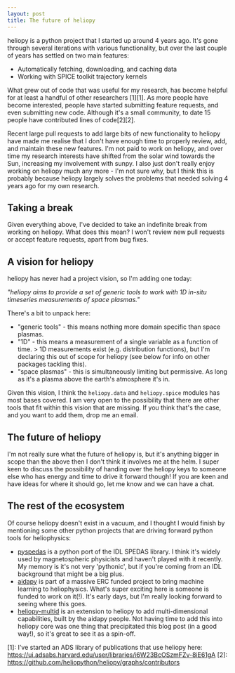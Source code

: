 ```yaml
---
layout: post
title: The future of heliopy
---
```

heliopy is a python project that I started up around 4 years ago.
It's gone through several iterations with various functionality, but over the last
couple of years has settled on two main features:

- Automatically fetching, downloading, and caching data
- Working with SPICE toolkit trajectory kernels

What grew out of code that was useful for my research, has become helpful for
at least a handful of other researchers [1][1]. As more people have become interested,
people have started submitting feature requests, and even submitting new code.
Although it's a small community, to date 15 people have contributed lines of
code[2][2].

Recent large pull requests to add large bits of new functionality to heliopy
have made me realise that I don't have enough time to properly review, add,
and maintain these new features. I'm not paid to work on heliopy, and over time
my research interests have shifted from the solar wind towards the Sun,
increasing my involvement with sunpy. I also just don't really enjoy working on
heliopy much any more - I'm not sure why, but I think this is probably because
heliopy largely solves the problems that needed solving 4 years ago for my own
research.

Taking a break
--------------
Given everything above, I've decided to take an indefinite break from working on heliopy.
What does this mean? I won't review new pull requests or accept feature
requests, apart from bug fixes.

A vision for heliopy
--------------------
heliopy has never had a project vision, so I'm adding one today:

*"heliopy aims to provide a set of generic tools to work with 1D
in-situ timeseries measurements of space plasmas."*

There's a bit to unpack here:
- "generic tools" - this means nothing more domain specific than space plasmas.
- "1D" - this means a measurement of a single variable as a function of time.
  \> 1D measurements exist (e.g. distribution functions), but I'm declaring
  this out of scope for heliopy (see below for info on other packages tackling
  this).
- "space plasmas" - this is simultaneously limiting but permissive. As long
  as it's a plasma above the earth's atmosphere it's in.

Given this vision, I think the `heliopy.data` and `heliopy.spice` modules has
most bases covered. I am very open to the possibility that there are other tools
that fit within this vision that are missing. If you think that's the case, and
you want to add them, drop me an email.

The future of heliopy
---------------------
I'm not really sure what the future of heliopy is, but it's anything bigger in
scope than the above then I don't think it involves me at the helm.
I super keen to discuss the possibility of handing over the heliopy keys to
someone else who has energy and time to drive it forward though! If you are keen
and have ideas for where it should go, let me know and we can have a chat.

The rest of the ecosystem
-------------------------
Of course heliopy doesn't exist in a vacuum, and I thought I would finish by
mentioning some other python projects that are driving forward python tools
for heliophysics:

- [pyspedas](https://github.com/spedas/pyspedas) is a python port of the IDL
  SPEDAS library. I think it's widely used by magnetospheric physicists and
  haven't played with it recently. My memory is it's not very 'pythonic', but
  if you're coming from an IDL background that might be a big plus.
- [aidapy](https://aidapy.readthedocs.io/en/latest/index.html) is part of a
  massive ERC funded project to bring machine learning to heliophysics. What's
  super exciting here is someone is funded to work on it(!). It's early days,
  but I'm really looking forward to seeing where this goes.
- [heliopy-multid](https://gitlab.com/aidaspace/heliopy_multid) is an extension
  to heliopy to add multi-dimensional capabilities, built by the aidapy people.
  Not having time to add this into heliopy core was one thing that precipitated
  this blog post (in a good way!), so it's great to see it as a spin-off.

[1]: I've started an ADS library of publications that use heliopy here: https://ui.adsabs.harvard.edu/user/libraries/i6W23BcOSzmFZv-8iE61gA
[2]: https://github.com/heliopython/heliopy/graphs/contributors
